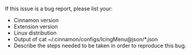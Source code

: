 If this issue is a bug report, please list your: 

  - Cinnamon version
  - Extension version
  - Linux distribution
  - Output of cat ~/.cinnamon/configs/IcingMenu@json/*.json
  - Describe the steps needed to be taken in order to reproduce this bug.
